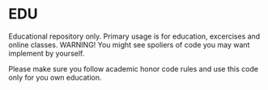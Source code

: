 # EDU

Educational repository only. Primary usage is for education, excercises and online classes.
WARNING! You might see spoliers of code you may want implement by yourself.

Please make sure you follow academic honor code rules and use this code only for you own education.
